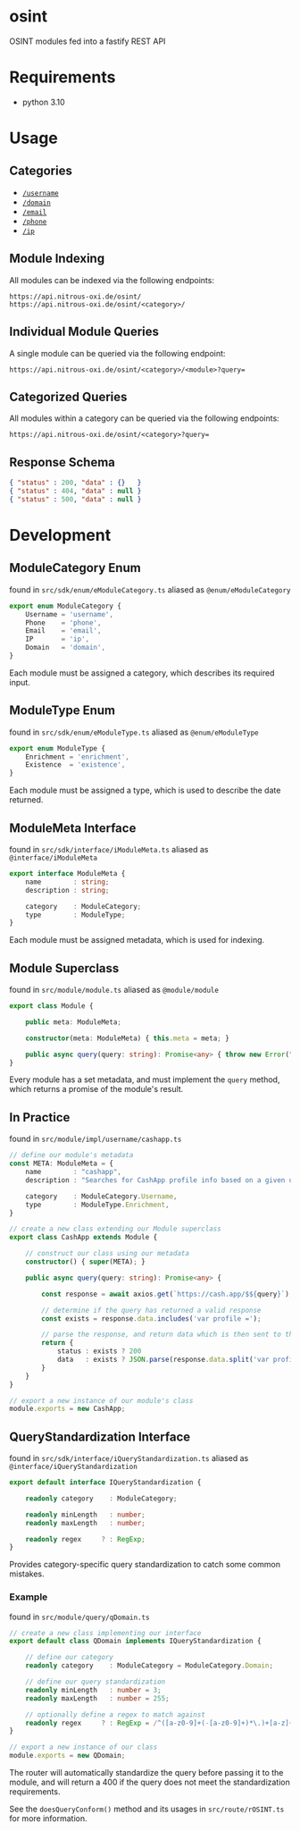 # osint
OSINT modules fed into a fastify REST API

# Requirements

- python 3.10

# Usage

## Categories

- [`/username`](https://api.nitrous-oxi.de/osint/username)
- [`/domain`](https://api.nitrous-oxi.de/osint/domain)
- [`/email`](https://api.nitrous-oxi.de/osint/email)
- [`/phone`](https://api.nitrous-oxi.de/osint/phone)
- [`/ip`](https://api.nitrous-oxi.de/osint/ip)

## Module Indexing

All modules can be indexed via the following endpoints:

`https://api.nitrous-oxi.de/osint/`  
`https://api.nitrous-oxi.de/osint/<category>/`

## Individual Module Queries

A single module can be queried via the following endpoint:

`https://api.nitrous-oxi.de/osint/<category>/<module>?query=`

## Categorized Queries

All modules within a category can be queried via the following endpoints:

`https://api.nitrous-oxi.de/osint/<category>?query=`

## Response Schema

```json
{ "status" : 200, "data" : {}   }
{ "status" : 404, "data" : null }
{ "status" : 500, "data" : null }
```

# Development

## ModuleCategory Enum

found in `src/sdk/enum/eModuleCategory.ts` aliased as `@enum/eModuleCategory`

```typescript
export enum ModuleCategory {
    Username = 'username',
    Phone    = 'phone',
    Email    = 'email',
    IP       = 'ip',
    Domain   = 'domain',
}
```

Each module must be assigned a category, which describes its required input.

## ModuleType Enum

found in `src/sdk/enum/eModuleType.ts` aliased as `@enum/eModuleType`

```typescript
export enum ModuleType {
    Enrichment = 'enrichment',
    Existence  = 'existence',
}
```

Each module must be assigned a type, which is used to describe the date returned.

## ModuleMeta Interface

found in `src/sdk/interface/iModuleMeta.ts` aliased as `@interface/iModuleMeta`

```typescript
export interface ModuleMeta {
    name        : string;
    description : string;

    category    : ModuleCategory;
    type        : ModuleType;
}
```

Each module must be assigned metadata, which is used for indexing.

## Module Superclass

found in `src/module/module.ts` aliased as `@module/module`

```typescript
export class Module {

    public meta: ModuleMeta;

    constructor(meta: ModuleMeta) { this.meta = meta; }

    public async query(query: string): Promise<any> { throw new Error("Method not implemented."); }
}
```

Every module has a set metadata, and must implement the `query` method, which returns a promise of the module's result.

## In Practice

found in `src/module/impl/username/cashapp.ts`

```typescript
// define our module's metadata
const META: ModuleMeta = {
    name        : "cashapp",
    description : "Searches for CashApp profile info based on a given username.",

    category    : ModuleCategory.Username,
    type        : ModuleType.Enrichment,
}

// create a new class extending our Module superclass
export class CashApp extends Module {

    // construct our class using our metadata
    constructor() { super(META); }

    public async query(query: string): Promise<any> {

        const response = await axios.get(`https://cash.app/$${query}`);

        // determine if the query has returned a valid response
        const exists = response.data.includes('var profile =');

        // parse the response, and return data which is then sent to the client
        return {
            status : exists ? 200                                                                : 404,
            data   : exists ? JSON.parse(response.data.split('var profile = ')[1].split(';')[0]) : null,
        }
    }
}

// export a new instance of our module's class
module.exports = new CashApp;
```

## QueryStandardization Interface

found in `src/sdk/interface/iQueryStandardization.ts` aliased as `@interface/iQueryStandardization`

```typescript
export default interface IQueryStandardization {

    readonly category    : ModuleCategory;

    readonly minLength   : number;
    readonly maxLength   : number;

    readonly regex     ? : RegExp;
}
```

Provides category-specific query standardization to catch some common mistakes.

### Example

found in `src/module/query/qDomain.ts`

```typescript
// create a new class implementing our interface
export default class QDomain implements IQueryStandardization {

    // define our category
    readonly category    : ModuleCategory = ModuleCategory.Domain;

    // define our query standardization
    readonly minLength   : number = 3;
    readonly maxLength   : number = 255;

    // optionally define a regex to match against
    readonly regex     ? : RegExp = /^([a-z0-9]+(-[a-z0-9]+)*\.)+[a-z]{2,}$/;
}

// export a new instance of our class
module.exports = new QDomain;
```

The router will automatically standardize the query before passing it to the module, and will return a 400 if the query does not meet the standardization requirements.
  
See the `doesQueryConform()` method and its usages in `src/route/rOSINT.ts` for more information.
